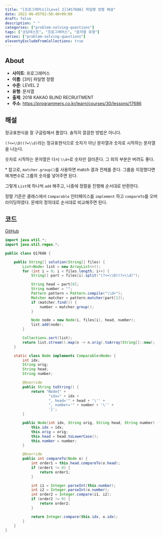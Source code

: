 ```yaml
---
title: "[프로그래머스][Level 2][#17686] 파일명 정렬 해설"
date: 2022-06-05T02:50:40+09:00
draft: false
description: " "
categories: ["problem-solving-questions"]
tags: ["코딩테스트", "프로그래머스", "문자열 유형"]
series: ["problem-solving-questions"]
eleventyExcludeFromCollections: true
---
```


## About

- **사이트**: 프로그래머스
- **이름**: \[3차\] 파일명 정렬
- **수준**: LEVEL 2
- **유형**: 문자열
- **출제**: 2018 KAKAO BLIND RECRUITMENT
- **주소**: https://programmers.co.kr/learn/courses/30/lessons/17686

## 해설

정규표현식을 잘 구글링해서 풀었다. 솔직히 깔끔한 방법은 아니다.

`(?<=\\D)(?=\\d)`라는 정규표현식으로 숫자가 아닌 문자열과 숫자로 시작하는 문자열을 나눈다.

숫자로 시작하는 문자열은 다시 `\\d+`로 숫자만 걸러준다. 그 외의 부분은 버려도 좋다.

\* 참고로, `matcher.group()`를 사용하면 match 결과 전체를 준다. 그룹을 지정했다면 매개변수로 그룹의 숫자를 넣어주면 된다.

그렇게 `List`에 하나씩 `add` 해주고, 나중에 정렬을 진행해 순서대로 반환한다.

정렬 기준은 클래스에서 `Comparable` 인터페이스를 `implement` 하고 `compareTo`를 오버라이딩하였다. 문제의 정의대로 순서대로 비교해주면 된다.

## 코드

[GitHub](https://github.com/litsynp/ps-java/blob/main/app/src/main/java/psjava/programmers/challenges/level2/Q17686.java)

```java
import java.util.*;
import java.util.regex.*;

public class Q17686 {

    public String[] solution(String[] files) {
        List<Node> list = new ArrayList<>();
        for (int i = 0; i < files.length; i++) {
            String[] part = files[i].split("(?<=\\D)(?=\\d)");

            String head = part[0];
            String number = "";
            Pattern pattern = Pattern.compile("\\d+");
            Matcher matcher = pattern.matcher(part[1]);
            if (matcher.find()) {
                number = matcher.group();
            }

            Node node = new Node(i, files[i], head, number);
            list.add(node);
        }

        Collections.sort(list);
        return list.stream().map(n -> n.orig).toArray(String[]::new);
    }

    static class Node implements Comparable<Node> {
        int idx;
        String orig;
        String head;
        String number;

        @Override
        public String toString() {
            return "Node{" +
                    "idx=" + idx +
                    ", head='" + head + '\'' +
                    ", number='" + number + '\'' +
                    '}';
        }

        public Node(int idx, String orig, String head, String number) {
            this.idx = idx;
            this.orig = orig;
            this.head = head.toLowerCase();
            this.number = number;
        }

        @Override
        public int compareTo(Node o) {
            int order1 = this.head.compareTo(o.head);
            if (order1 != 0) {
                return order1;
            }

            int i1 = Integer.parseInt(this.number);
            int i2 = Integer.parseInt(o.number);
            int order2 = Integer.compare(i1, i2);
            if (order2 != 0) {
                return order2;
            }

            return Integer.compare(this.idx, o.idx);
        }
    }
}
```
